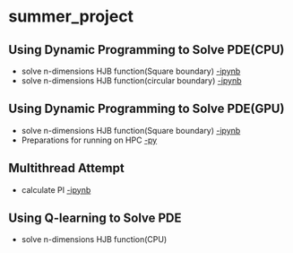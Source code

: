 # summer_project

## Using Dynamic Programming to Solve PDE(CPU)
- solve n-dimensions HJB function(Square boundary) [-ipynb](src/value_iter_dirichlet_2d_fin.ipynb)
- solve n-dimensions HJB function(circular boundary) [-ipynb](src/value_iter_dirichlet_2d_fin_c.ipynb)
## Using Dynamic Programming to Solve PDE(GPU)
- solve n-dimensions HJB function(Square boundary) [-ipynb](src/value_iter_dirichlet_GPU_2d_fina.ipynb)
- Preparations for running on HPC [-py](src/value_iter_dirichlet_gpu_3d_for_hpc.py)
## Multithread Attempt
- calculate PI [-ipynb](src/multiprocess_pi.ipynb)
## Using Q-learning to Solve PDE
- solve n-dimensions HJB function(CPU)
